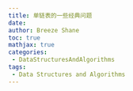 ```yaml
---
title: 单链表的一些经典问题
date:
author: Breeze Shane
toc: true
mathjax: true
categories:
 - DataStructuresAndAlgorithms
tags:
 - Data Structures and Algorithms
---
```


